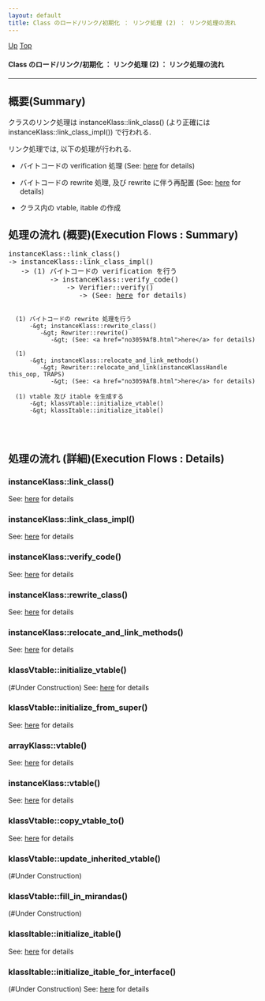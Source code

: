 ```yaml
---
layout: default
title: Class のロード/リンク/初期化 ： リンク処理 (2) ： リンク処理の流れ  
---
```

[Up](noX5hsnWQw.html) [Top](../index.html)

#### Class のロード/リンク/初期化 ： リンク処理 (2) ： リンク処理の流れ  

--- 
## 概要(Summary)
クラスのリンク処理は instanceKlass::link_class() (より正確には instanceKlass::link_class_impl()) で行われる.

リンク処理では, 以下の処理が行われる.

  * バイトコードの verification 処理 (See: [here](no7882amm.html) for details)

  * バイトコードの rewrite 処理, 及び rewrite に伴う再配置 (See: [here](no3059AfB.html) for details)

  * クラス内の vtable, itable の作成

## 処理の流れ (概要)(Execution Flows : Summary)
<div class="flow-abst"><pre>
instanceKlass::link_class()
-&gt; instanceKlass::link_class_impl()
   -&gt; (1) バイトコードの verification を行う
          -&gt; instanceKlass::verify_code()
              -&gt; Verifier::verify()
                 -&gt; (See: <a href="no7882amm.html">here</a> for details)

      (1) バイトコードの rewrite 処理を行う
          -&gt; instanceKlass::rewrite_class()
             -&gt; Rewriter::rewrite()
                -&gt; (See: <a href="no3059AfB.html">here</a> for details)

      (1) 
          -&gt; instanceKlass::relocate_and_link_methods()
             -&gt; Rewriter::relocate_and_link(instanceKlassHandle this_oop, TRAPS)
                -&gt; (See: <a href="no3059AfB.html">here</a> for details)

      (1) vtable 及び itable を生成する
          -&gt; klassVtable::initialize_vtable()
          -&gt; klassItable::initialize_itable()
</pre></div>

## 処理の流れ (詳細)(Execution Flows : Details)
### instanceKlass::link_class()
See: [here](no7517oAW.html) for details
### instanceKlass::link_class_impl()
See: [here](no18536Kvy.html) for details
### instanceKlass::verify_code()
See: [here](no18536QmJ.html) for details
### instanceKlass::rewrite_class()
See: [here](no18536r7c.html) for details
### instanceKlass::relocate_and_link_methods()
See: [here](no18536FlF.html) for details

### klassVtable::initialize_vtable()
(#Under Construction)
See: [here](no18536t22.html) for details
### klassVtable::initialize_from_super()
See: [here](no18536Wzn.html) for details
### arrayKlass::vtable()
See: [here](no18536uTO.html) for details
### instanceKlass::vtable()
See: [here](no18536iDb.html) for details
### klassVtable::copy_vtable_to()
See: [here](no18536W6b.html) for details
### klassVtable::update_inherited_vtable()
(#Under Construction)

### klassVtable::fill_in_mirandas()
(#Under Construction)


### klassItable::initialize_itable()
See: [here](no18536QFv.html) for details
### klassItable::initialize_itable_for_interface()
(#Under Construction)
See: [here](no1853645k.html) for details






